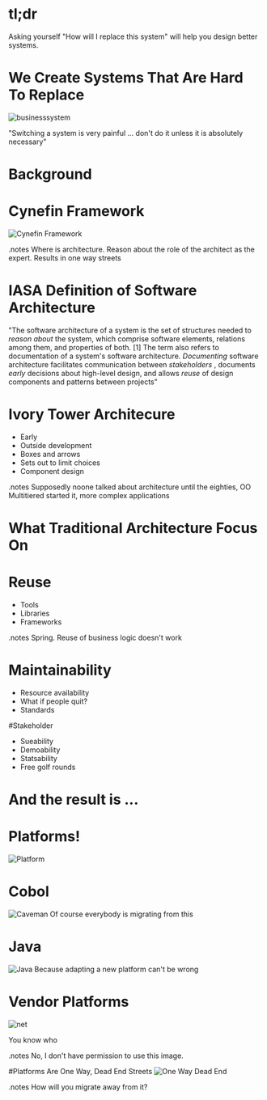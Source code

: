 <!SLIDE bullets>
# tl;dr
Asking yourself "How will I replace this system" will help you design better
systems.

<!SLIDE center>
# We Create Systems That Are Hard To Replace
![businesssystem](CameraZOOM-20120113220317142.jpg)

"Switching a system is very painful ... don't do it unless it is absolutely
necessary"

<!SLIDE subsection>
# Background

<!SLIDE center>
# Cynefin Framework
![Cynefin Framework](cynefin.png)

.notes Where is architecture. Reason about the role of the architect as the expert. Results in one way streets

<!SLIDE bullets>
# IASA Definition of Software Architecture

"The software architecture of a system is the set of structures needed to _reason
about_ the system, which comprise software elements, relations among them, and
properties of both. [1] The term also refers to documentation of a system's
software architecture. _Documenting_ software architecture facilitates
communication between _stakeholders_ , documents _early_ decisions about high-level
design, and allows _reuse_ of design components and patterns between projects"

<!SLIDE bullets>
# Ivory Tower Architecure
* Early
* Outside development
* Boxes and arrows
* Sets out to limit choices
* Component design

.notes Supposedly noone talked about architecture until the eighties, OO Multitiered started it, more complex applications

<!SLIDE subsection>
# What Traditional Architecture Focus On

<!SLIDE bullets>
# Reuse
* Tools
* Libraries
* Frameworks

.notes Spring. Reuse of business logic doesn't work

<!SLIDE bullets>
# Maintainability
* Resource availability
* What if people quit?
* Standards

<!SLIDE  bullets>
#Stakeholder
* Sueability
* Demoability
* Statsability
* Free golf rounds

<!SLIDE subsection>
# And the result is ...

<!SLIDE  bullets>
# Platforms!
![Platform](collapsed_platform.jpg)

<!SLIDE center>
# Cobol
![Caveman](caveman.jpg)
Of course everybody is migrating from this

<!SLIDE center>
# Java
![Java](java_evil.png)
Because adapting a new platform can't be wrong

<!SLIDE bullets>
# Vendor Platforms 

![net](droid_army.jpg)

You know who

.notes No, I don't have permission to use this image.

<!SLIDE center>
#Platforms Are One Way, Dead End Streets
![One Way Dead End](one_way_dead_end.png)

.notes How will you migrate away from it?



